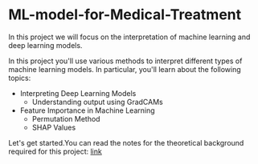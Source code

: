 # ML-model-for-Medical-Treatment
In this project we will focus on the interpretation of machine learning and deep learning models.

In this project you'll use various methods to interpret different types of machine learning models. In particular, you'll learn about the following topics:

- Interpreting Deep Learning Models
    - Understanding output using GradCAMs
- Feature Importance in Machine Learning
    - Permutation Method
    - SHAP Values

Let's get started.You can read the notes for the theoretical background required for this project: [link](https://github.com/numanai/Model-Interpretation-Methods/blob/master/Interpret%20AI%20Models.pdf)
